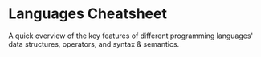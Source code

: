 # Languages Cheatsheet

A quick overview of the key features of different programming languages' data structures, operators, and syntax & semantics. 
